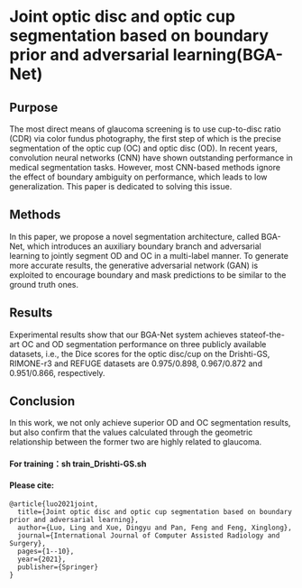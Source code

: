 # Joint optic disc and optic cup segmentation based on boundary prior and adversarial learning(BGA-Net)

## Purpose 
The most direct means of glaucoma screening is to use cup-to-disc ratio (CDR) via color fundus photography, the first step of which is the precise segmentation of the optic cup (OC) and optic disc (OD). In recent years, convolution neural networks (CNN) have shown outstanding performance in medical segmentation tasks. However, most CNN-based methods ignore the effect of boundary ambiguity on performance, which leads to low generalization. This paper is dedicated to solving this issue.

## Methods 
In this paper, we propose a novel segmentation architecture, called BGA-Net, which introduces an auxiliary boundary branch and adversarial learning to jointly segment OD and OC in a multi-label manner. To generate more accurate results, the generative adversarial network (GAN) is exploited to encourage boundary and mask predictions to be similar to the ground truth ones.

## Results 
Experimental results show that our BGA-Net system achieves stateof-the-art OC and OD segmentation performance on three publicly available datasets, i.e., the Dice scores for the optic disc/cup on the Drishti-GS, RIMONE-r3 and REFUGE datasets are 0.975/0.898, 0.967/0.872 and 0.951/0.866, respectively.

## Conclusion
In this work, we not only achieve superior OD and OC segmentation results, but also confirm that the values calculated through the geometric relationship between the former two are highly related to glaucoma.

#### For training：sh train_Drishti-GS.sh

#### Please cite:
```
@article{luo2021joint,
  title={Joint optic disc and optic cup segmentation based on boundary prior and adversarial learning},
  author={Luo, Ling and Xue, Dingyu and Pan, Feng and Feng, Xinglong},
  journal={International Journal of Computer Assisted Radiology and Surgery},
  pages={1--10},
  year={2021},
  publisher={Springer}
}
```
